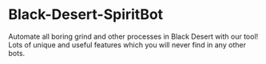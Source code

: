 # Black-Desert-SpiritBot
Automate all boring grind and other processes in Black Desert with our tool! Lots of unique and useful features which you will never find in any other bots.

